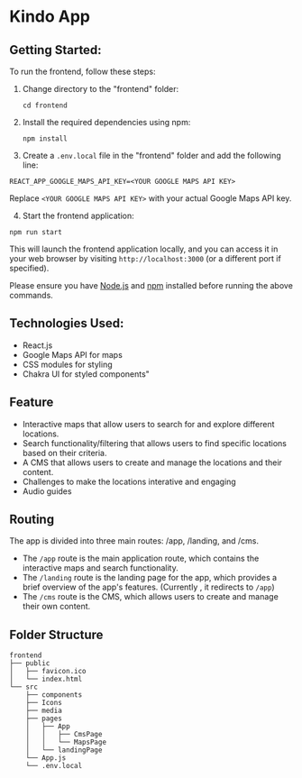 # Kindo App 

## Getting Started:

To run the frontend, follow these steps:

1. Change directory to the "frontend" folder:

   ```cd frontend```

2. Install the required dependencies using npm:

   ```npm install```

3. Create a `.env.local` file in the "frontend" folder and add the following line:

```REACT_APP_GOOGLE_MAPS_API_KEY=<YOUR GOOGLE MAPS API KEY> ```

Replace `<YOUR GOOGLE MAPS API KEY>` with your actual Google Maps API key.

4. Start the frontend application:

```npm run start```

This will launch the frontend application locally, and you can access it in your web browser by visiting `http://localhost:3000` (or a different port if specified).

Please ensure you have [Node.js](https://nodejs.org) and [npm](https://www.npmjs.com/) installed before running the above commands.

## Technologies Used:
- React.js
- Google Maps API for maps
- CSS modules for styling
- Chakra UI for styled components"


## Feature
- Interactive maps that allow users to search for and explore different locations.
- Search functionality/filtering that allows users to find specific locations based on their criteria.
- A CMS that allows users to create and manage the locations and their content.
- Challenges to make the locations interative and engaging
- Audio guides 

## Routing
The app is divided into three main routes: /app, /landing, and /cms.

- The ```/app``` route is the main application route, which contains the interactive maps and search functionality.
- The ```/landing``` route is the landing page for the app, which provides a brief overview of the app's features. (Currently , it redirects to ```/app```)
- The ```/cms``` route is the CMS, which allows users to create and manage their own content.


## Folder Structure 
```
frontend
├── public
│   ├── favicon.ico
│   └── index.html
└── src
    ├── components
    ├── Icons
    ├── media
    ├── pages
    │   ├── App
    │   │   ├── CmsPage
    │   │   └── MapsPage
    │   └── landingPage
    └── App.js
    └── .env.local
```
